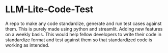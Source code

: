 # LLM-Lite-Code-Test
A repo to make any code standardize, generate and run test cases against them. This is purely made using python and streamlit. Adding new features on a weekly basis. This would help fellow developers to write their code in standardize format and test against them so that standardized code is working as intended.
